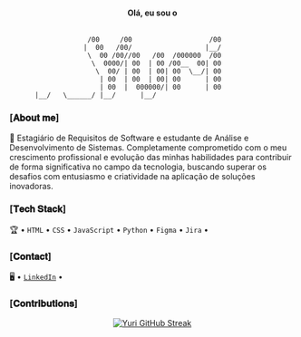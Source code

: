<div align="center">
<h4>Olá, eu sou o </h4>
 
```

 /00     /00                   /00
|  00   /00/                  |__/
 \  00 /00//00   /00  /000000  /00
  \  0000/| 00  | 00 /00__  00| 00
   \  00/ | 00  | 00| 00  \__/| 00
    | 00  | 00  | 00| 00      | 00
    | 00  |  000000/| 00      | 00
    |__/   \______/ |__/      |__/                                

```
</div>

### [𝐀𝐛𝐨𝐮𝐭 𝐦𝐞]

🚀 Estagiário de Requisitos de Software e estudante de Análise e Desenvolvimento de Sistemas. Completamente comprometido com o meu crescimento profissional e evolução das minhas habilidades para contribuir de forma significativa no campo da tecnologia, buscando superar os desafios com entusiasmo e criatividade na aplicação de soluções inovadoras.

### [𝐓𝐞𝐜𝐡 𝐒𝐭𝐚𝐜𝐤]

🏆 • `HTML` • `CSS` • `JavaScript` • `Python` • `Figma` • `Jira` • 

### [𝐂𝐨𝐧𝐭𝐚𝐜𝐭]

🖥️ • [`LinkedIn`](https://www.linkedin.com/in/yurialvs/) •

### [𝐂𝐨𝐧𝐭𝐫𝐢𝐛𝐮𝐭𝐢𝐨𝐧𝐬]

<div align="center">

[![Yuri GitHub Streak](https://streak-stats.demolab.com?user=yurialvs&theme=transparent&locale=pt_BR&card_width=500)](https://git.io/streak-stats)
</div>
